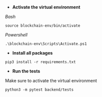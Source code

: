 * **Activate the virtual environment**

*Bash*
```
source blockchain-env/bin/activate
```
*Powershell*
```
.\blockchain-env\Scripts\Activate.ps1
```

* **Install all packages**
```
pip3 install -r requirements.txt
```

* **Run the tests**

Make sure to activate the virtual environment

```
python3 -m pytest backend/tests
```
